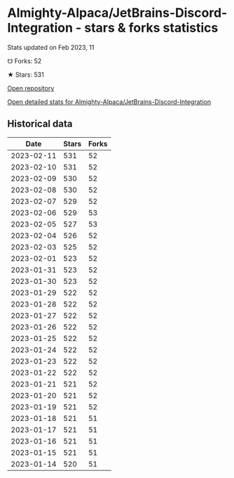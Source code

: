 # Almighty-Alpaca/JetBrains-Discord-Integration - stars & forks statistics

Stats updated on Feb 2023, 11

☋ Forks: 52

★ Stars: 531

[Open repository](https://github.com/Almighty-Alpaca/JetBrains-Discord-Integration)

[Open detailed stats for Almighty-Alpaca/JetBrains-Discord-Integration](https://reviewgithub.com/rep/Almighty-Alpaca/JetBrains-Discord-Integration)

## Historical data
| Date | Stars | Forks |
|------|-------|-------|
| 2023-02-11 | 531 | 52 | 
| 2023-02-10 | 531 | 52 | 
| 2023-02-09 | 530 | 52 | 
| 2023-02-08 | 530 | 52 | 
| 2023-02-07 | 529 | 52 | 
| 2023-02-06 | 529 | 53 | 
| 2023-02-05 | 527 | 53 | 
| 2023-02-04 | 526 | 52 | 
| 2023-02-03 | 525 | 52 | 
| 2023-02-01 | 523 | 52 | 
| 2023-01-31 | 523 | 52 | 
| 2023-01-30 | 523 | 52 | 
| 2023-01-29 | 522 | 52 | 
| 2023-01-28 | 522 | 52 | 
| 2023-01-27 | 522 | 52 | 
| 2023-01-26 | 522 | 52 | 
| 2023-01-25 | 522 | 52 | 
| 2023-01-24 | 522 | 52 | 
| 2023-01-23 | 522 | 52 | 
| 2023-01-22 | 522 | 52 | 
| 2023-01-21 | 521 | 52 | 
| 2023-01-20 | 521 | 52 | 
| 2023-01-19 | 521 | 52 | 
| 2023-01-18 | 521 | 51 | 
| 2023-01-17 | 521 | 51 | 
| 2023-01-16 | 521 | 51 | 
| 2023-01-15 | 521 | 51 | 
| 2023-01-14 | 520 | 51 | 

